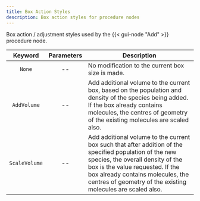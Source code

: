 ```yaml
---
title: Box Action Styles
description: Box action styles for procedure nodes
---
```


Box action / adjustment styles used by the {{< gui-node "Add" >}} procedure node.

|Keyword|Parameters|Description|
|:---:|:--------:|-----------|
|`None`|--|No modification to the current box size is made.|
|`AddVolume`|--|Add additional volume to the current box, based on the population and density of the species being added. If the box already contains molecules, the centres of geometry of the existing molecules are scaled also.|
|`ScaleVolume`|--|Add additional volume to the current box such that after addition of the specified population of the new species, the overall density of the box is the value requested. If the box already contains molecules, the centres of geometry of the existing molecules are scaled also.|
